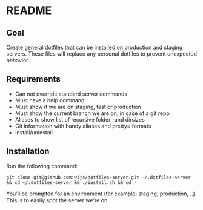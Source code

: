 # README

## Goal

Create general dotfiles that can be installed on production and staging servers.
These files will replace any personal dotfiles to prevent unexpected behavior.

## Requirements

- Can not override standard server commands
- Must have a help command
- Must show if we are on staging, test or production
- Must show the current branch we are on, in case of a git repo
- Aliases to show list of recursive folder -and dirsizes
- Git information with handy aliases and pretty= formats
- install/uninstall

## Installation

Run the following command:

	git clone git@github.com:wijs/dotfiles-server.git ~/.dotfiles-server && cd ~/.dotfiles-server && ./install.sh && cd -

You'll be prompted for an environment (for example: staging, production, ..). This is to easily spot the server we're on.
